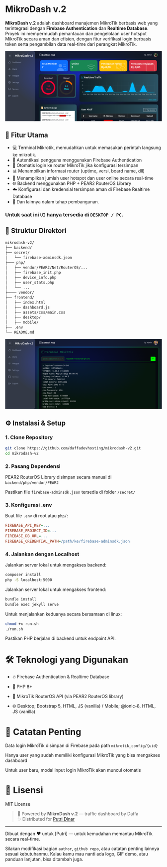 # MikroDash v.2

**MikroDash v.2** adalah dashboard manajemen MikroTik berbasis web yang terintegrasi dengan **Firebase Authentication** dan **Realtime Database**. Proyek ini mempermudah pemantauan dan pengelolaan user hotspot MikroTik secara aman dan efisien, dengan fitur verifikasi login berbasis token serta pengambilan data real-time dari perangkat MikroTik.

![Dashboard Screenshot](/frontend/Screenshot-MikroDash-v.2.png)

## 🔧 Fitur Utama

- 💻 Terminal Mikrotik, memudahkan untuk memasukan perintah langsung ke mikrotik.
- 🔐 Autentikasi pengguna menggunakan Firebase Authentication
- 🔄 Otomatis login ke router MikroTik jika konfigurasi tersimpan
- 📊 Menampilkan informasi router (uptime, versi, board name, dll)
- 👥 Menampilkan jumlah user hotspot dan user online secara real-time
- 🌐 Backend menggunakan PHP + PEAR2 RouterOS Library
- ☁️ Konfigurasi dan kredensial tersimpan aman di Firebase Realtime Database
- 🚧 Dan lainnya dalam tahap pembangunan.

### Untuk saat ini `UI` hanya tersedia di `DESKTOP / PC`.

## 📁 Struktur Direktori

```pgsql
mikrodash-v2/
├── backend/
├── secret/
│   └── firebase-adminsdk.json
├─── php/
│   ├── vendor/PEAR2/Net/RouterOS/...
│   ├── firebase_init.php
│   ├── device_info.php
│   ├── user_stats.php
│   └── ...
├──── vendor/
├── frontend/
│   ├── index.html
│   ├── dashboard.js
│   ├── assets/css/main.css
│   ├── desktop/
│   ├── mobile/
├── .env
└── README.md
```


![Dashboard Screenshot](/frontend/Screenshot-Terminal.png)


## ⚙️ Instalasi & Setup

### 1. Clone Repository

```bash
git clone https://github.com/daffadevhosting/mikrodash-v2.git
cd mikrodash-v2
```
### 2. Pasang Dependensi

PEAR2 RouterOS Library disimpan secara manual di ```backend/php/vendor/PEAR2```

Pastikan file ```firebase-adminsdk.json``` tersedia di folder ```/secret/```

### 3. Konfigurasi .env

Buat file ```.env``` di root atau ```php/```:
```ini
FIREBASE_API_KEY=...
FIREBASE_PROJECT_ID=...
FIREBASE_DB_URL=...
FIREBASE_CREDENTIAL_PATH=/path/ke/firebase-adminsdk.json
```
### 4. Jalankan dengan Localhost

Jalankan server lokal untuk mengakses backend:
```bash
composer install
php -S localhost:5000
```
Jalankan server lokal untuk mengakses frontend:
```bash
bundle install
bundle exec jekyll serve
```
Untuk menjalankan keduanya secara bersamaan di linux:
```bash
chmod +x run.sh
./run.sh
```

Pastikan PHP berjalan di backend untuk endpoint API.

# 🛠 Teknologi yang Digunakan

* 🔥 Firebase Authentication & Realtime Database

* 🐘 PHP 8+

* 📡 MikroTik RouterOS API (via PEAR2 RouterOS library)

* 🌐 Desktop; Bootstrap 5, HTML, JS (vanilla) / Mobile; @ionic-8, HTML, JS (vanilla)

# 📌 Catatan Penting

Data login MikroTik disimpan di Firebase pada path ```mikrotik_config/{uid}```

Hanya user yang sudah memiliki konfigurasi MikroTik yang bisa mengakses dashboard

Untuk user baru, modal input login MikroTik akan muncul otomatis

# 📃 Lisensi

MIT License

> 🚀 Powered by **MikroDash v.2** — traffic dashboard by Daffa  
> ✨ Distributed for [Putri Dinar](https://github.com/putridinar)

---
Dibuat dengan ❤️ untuk [Putri] — untuk kemudahan memantau MikroTik secara real-time.

Silakan modifikasi bagian `author`, `github repo`, atau catatan penting lainnya sesuai kebutuhanmu. Kalau kamu mau nanti ada logo, GIF demo, atau panduan lanjutan, bisa ditambah juga.

